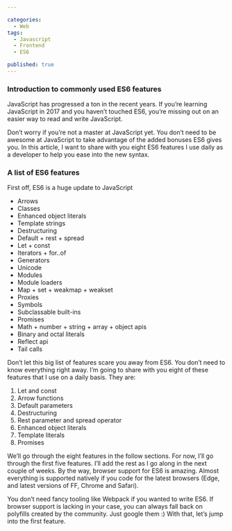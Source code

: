 ```yaml
---

categories:
  - Web
tags:
  - Javascript
  - Frontend
  - ES6

published: true
---
```

### Introduction to commonly used ES6 features

JavaScript has progressed a ton in the recent years. If you’re learning JavaScript in 2017 and you haven’t touched ES6, you’re missing out on an easier way to read and write JavaScript.

Don’t worry if you’re not a master at JavaScript yet. You don’t need to be awesome at JavaScript to take advantage of the added bonuses ES6 gives you. In this article, I want to share with you eight ES6 features I use daily as a developer to help you ease into the new syntax.

### A list of ES6 features
First off, ES6 is a huge update to JavaScript
- Arrows
- Classes
- Enhanced object literals
- Template strings
- Destructuring
- Default + rest + spread
- Let + const
- Iterators + for..of
- Generators
- Unicode
- Modules
- Module loaders
- Map + set + weakmap + weakset
- Proxies
- Symbols
- Subclassable built-ins
- Promises
- Math + number + string + array + object apis
- Binary and octal literals
- Reflect api
- Tail calls

Don’t let this big list of features scare you away from ES6. You don’t need to know everything right away. I’m going to share with you eight of these features that I use on a daily basis. They are:
1. Let and const
2. Arrow functions
3. Default parameters
4. Destructuring
5. Rest parameter and spread operator
6. Enhanced object literals
7. Template literals
8. Promises

We’ll go through the eight features in the follow sections. For now, I’ll go through the first five features. I’ll add the rest as I go along in the next couple of weeks.
By the way, browser support for ES6 is amazing. Almost everything is supported natively if you code for the latest browsers (Edge, and latest versions of FF, Chrome and Safari).

You don’t need fancy tooling like Webpack if you wanted to write ES6. If browser support is lacking in your case, you can always fall back on polyfills created by the community. Just google them :)
With that, let’s jump into the first feature.
